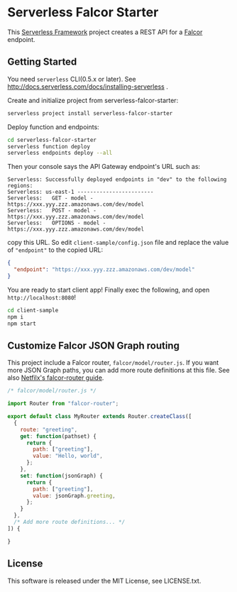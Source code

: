 # Serverless Falcor Starter

This [Serverless Framework](http://serverless.com/) project creates a REST API for a [Falcor](http://netflix.github.io/falcor/) endpoint.

## Getting Started

You need `serverless` CLI(0.5.x or later). See http://docs.serverless.com/docs/installing-serverless .

Create and initialize project from serverless-falcor-starter:

```sh
serverless project install serverless-falcor-starter
```

Deploy function and endpoints:

```sh
cd serverless-falcor-starter
serverless function deploy
serverless endpoints deploy --all
```

Then your console says the API Gateway endpoint's URL such as:

```text
Serverless: Successfully deployed endpoints in "dev" to the following regions:
Serverless: us-east-1 ------------------------
Serverless:   GET - model - https://xxx.yyy.zzz.amazonaws.com/dev/model
Serverless:   POST - model - https://xxx.yyy.zzz.amazonaws.com/dev/model
Serverless:   OPTIONS - model - https://xxx.yyy.zzz.amazonaws.com/dev/model
```

copy this URL. So edit `client-sample/config.json` file and replace the value of `"endpoint"` to the copied URL:

```json
{
  "endpoint": "https://xxx.yyy.zzz.amazonaws.com/dev/model"
}
```

You are ready to start client app! Finally exec the following, and open `http://localhost:8080`!

```sh
cd client-sample
npm i
npm start
```

## Customize Falcor JSON Graph routing

This project include a Falcor router, `falcor/model/router.js`. If you want more JSON Graph paths, you can add more route definitions at this file. See also [Netfilx's falcor-router guide](http://netflix.github.io/falcor/documentation/router.html).

```js
/* falcor/model/router.js */

import Router from "falcor-router";

export default class MyRouter extends Router.createClass([
  {
    route: "greeting",
    get: function(pathset) {
      return {
        path: ["greeting"],
        value: "Hello, world",
      };
    },
    set: function(jsonGraph) {
      return {
        path: ["greeting"],
        value: jsonGraph.greeting,
      };
    }
  },
  /* Add more route definitions... */
]) {

}
```


## License

This software is released under the MIT License, see LICENSE.txt.
